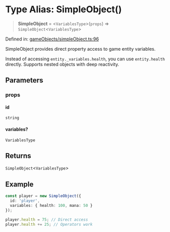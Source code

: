 # Type Alias: SimpleObject()

> **SimpleObject** = \<`VariablesType`\>(`props`) => `SimpleObject`\<`VariablesType`\>

Defined in: [gameObjects/simpleObject.ts:96](https://github.com/laruss/react-text-game/blob/59d7b8f771aa0b3a193326c59fd60a3d4ca5383b/packages/core/src/gameObjects/simpleObject.ts#L96)

SimpleObject provides direct property access to game entity variables.

Instead of accessing `entity._variables.health`, you can use `entity.health` directly.
Supports nested objects with deep reactivity.

## Parameters

### props

#### id

`string`

#### variables?

`VariablesType`

## Returns

`SimpleObject`\<`VariablesType`\>

## Example

```typescript
const player = new SimpleObject({
  id: 'player',
  variables: { health: 100, mana: 50 }
});

player.health = 75; // Direct access
player.health += 25; // Operators work
```
